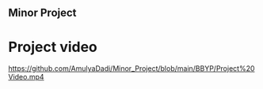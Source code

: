 ## Minor Project
# Project video
https://github.com/AmulyaDadi/Minor_Project/blob/main/BBYP/Project%20Video.mp4
